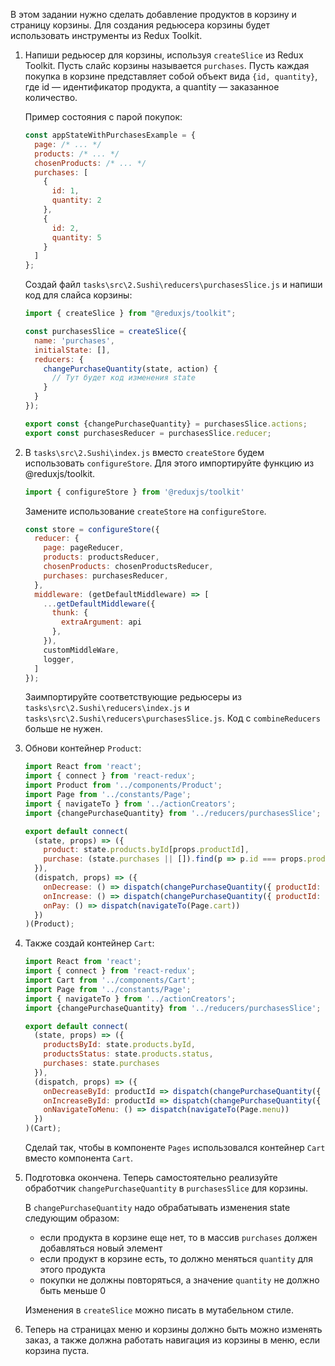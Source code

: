 В этом задании нужно сделать добавление продуктов в корзину и страницу корзины. Для создания редьюсера корзины будет использовать инструменты из Redux Toolkit.

1. Напиши редьюсер для корзины, используя `createSlice` из Redux Toolkit.
    Пусть слайс корзины называется `purchases`.
    Пусть каждая покупка в корзине представляет собой объект вида `{id, quantity}`, где id — идентификатор продукта, а quantity — заказанное количество.
    
    Пример состояния с парой покупок:
    ```js
    const appStateWithPurchasesExample = {
      page: /* ... */
      products: /* ... */
      chosenProducts: /* ... */
      purchases: [
        {
          id: 1,
          quantity: 2
        },
        {
          id: 2,
          quantity: 5
        }
      ]
    };
    ```

    Создай файл `tasks\src\2.Sushi\reducers\purchasesSlice.js` и напиши код для слайса корзины:
    
    ```js
    import { createSlice } from "@reduxjs/toolkit";

    const purchasesSlice = createSlice({
      name: 'purchases',
      initialState: [],
      reducers: {
        changePurchaseQuantity(state, action) {
          // Тут будет код изменения state
        }
      }
    });

    export const {changePurchaseQuantity} = purchasesSlice.actions;
    export const purchasesReducer = purchasesSlice.reducer;
    ```

2. В `tasks\src\2.Sushi\index.js` вместо `createStore` будем использовать `configureStore`. Для этого импортируйте функцию из @reduxjs/toolkit.

    ```js
    import { configureStore } from '@reduxjs/toolkit'
    ```

    Замените использование `createStore` на `configureStore`.

    ```js
    const store = configureStore({
      reducer: {
        page: pageReducer,
        products: productsReducer,
        chosenProducts: chosenProductsReducer,
        purchases: purchasesReducer,
      },
      middleware: (getDefaultMiddleware) => [
        ...getDefaultMiddleware({
          thunk: {
            extraArgument: api
          },
        }),
        customMiddleWare,
        logger,
      ]
    });
    ```

    Заимпортируйте соответствующие редьюсеры из `tasks\src\2.Sushi\reducers\index.js`  и `tasks\src\2.Sushi\reducers\purchasesSlice.js`. Код с `combineReducers` больше не нужен.

2. Обнови контейнер `Product`:

    ```js
    import React from 'react';
    import { connect } from 'react-redux';
    import Product from '../components/Product';
    import Page from '../constants/Page';
    import { navigateTo } from '../actionCreators';
    import {changePurchaseQuantity} from '../reducers/purchasesSlice';

    export default connect(
      (state, props) => ({
        product: state.products.byId[props.productId],
        purchase: (state.purchases || []).find(p => p.id === props.productId)
      }),
      (dispatch, props) => ({
        onDecrease: () => dispatch(changePurchaseQuantity({ productId: props.productId, value: -1 })),
        onIncrease: () => dispatch(changePurchaseQuantity({ productId: props.productId, value: 1 })),
        onPay: () => dispatch(navigateTo(Page.cart))
      })
    )(Product);
    ```

3. Также создай контейнер `Cart`:
    ```js
    import React from 'react';
    import { connect } from 'react-redux';
    import Cart from '../components/Cart';
    import Page from '../constants/Page';
    import { navigateTo } from '../actionCreators';
    import {changePurchaseQuantity} from '../reducers/purchasesSlice';
    
    export default connect(
      (state, props) => ({
        productsById: state.products.byId,
        productsStatus: state.products.status,
        purchases: state.purchases
      }),
      (dispatch, props) => ({
        onDecreaseById: productId => dispatch(changePurchaseQuantity({ productId, value: -1 })),
        onIncreaseById: productId => dispatch(changePurchaseQuantity({ productId, value: 1 })),
        onNavigateToMenu: () => dispatch(navigateTo(Page.menu))
      })
    )(Cart);
    ```
    Сделай так, чтобы в компоненте `Pages` использовался контейнер `Cart` вместо компонента `Cart`.

4. Подготовка окончена. Теперь самостоятельно реализуйте обработчик `changePurchaseQuantity` в `purchasesSlice` для корзины.

    В `changePurchaseQuantity` надо обрабатывать изменения state следующим образом:
    - если продукта в корзине еще нет, то в массив `purchases` должен добавляться новый элемент
    - если продукт в корзине есть, то должно меняться `quantity` для этого продукта
    - покупки не должны повторяться, а значение `quantity` не должно быть меньше 0

    Изменения в `createSlice` можно писать в мутабельном стиле.

5. Теперь на страницах меню и корзины должно быть можно изменять заказ, а также должна работать навигация из корзины в меню, если корзина пуста.
